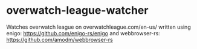 # overwatch-league-watcher
Watches overwatch league on overwatchleague.com/en-us/ written using enigo: https://github.com/enigo-rs/enigo and webbrowser-rs: https://github.com/amodm/webbrowser-rs
